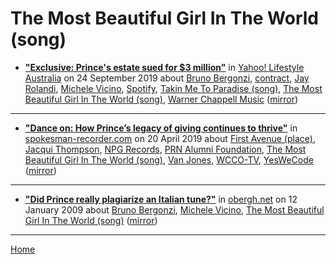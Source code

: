 # The Most Beautiful Girl In The World (song)

 - [**"Exclusive: Prince's estate sued for $3 million"**](https://au.lifestyle.yahoo.com/princes-estate-sued-for-3-million-053919372.html) in [Yahoo! Lifestyle Australia](https://au.lifestyle.yahoo.com/) on 24 September 2019 about [Bruno Bergonzi](../../../topics/bruno-bergonzi/index.md), [contract](../../../topics/contract/index.md), [Jay Rolandi](../../../topics/jay-rolandi/index.md), [Michele Vicino](../../../topics/michele-vicino/index.md), [Spotify](../../../topics/spotify/index.md), [Takin Me To Paradise (song)](../../../topics/song/takin-me-to-paradise/index.md), [The Most Beautiful Girl In The World (song)](../../../topics/song/the-most-beautiful-girl-in-the-world/index.md), [Warner Chappell Music](../../../topics/warner-chappell-music/index.md) ([mirror](https://web.archive.org/web/*/https://au.lifestyle.yahoo.com/princes-estate-sued-for-3-million-053919372.html))

----

 - [**"Dance on: How Prince’s legacy of giving continues to thrive"**](https://spokesman-recorder.com/2019/04/20/dance-on-how-princes-legacy-of-giving-continues-to-thrive/) in [spokesman-recorder.com](https://spokesman-recorder.com/) on 20 April 2019 about [First Avenue (place)](../../../topics/place/first-avenue/index.md), [Jacqui Thompson](../../../topics/jacqui-thompson/index.md), [NPG Records](../../../topics/npg-records/index.md), [PRN Alumni Foundation](../../../topics/prn-alumni-foundation/index.md), [The Most Beautiful Girl In The World (song)](../../../topics/song/the-most-beautiful-girl-in-the-world/index.md), [Van Jones](../../../topics/van-jones/index.md), [WCCO-TV](../../../topics/wcco-tv/index.md), [YesWeCode](../../../topics/yeswecode/index.md) ([mirror](https://web.archive.org/web/*/https://spokesman-recorder.com/2019/04/20/dance-on-how-princes-legacy-of-giving-continues-to-thrive/))

----

 - [**"Did Prince really plagiarize an Italian tune?"**](https://obergh.net/songoffire/2009/01/12/did-prince-really-plagiarize-an-italian-tune/) in [obergh.net](https://obergh.net/) on 12 January 2009 about [Bruno Bergonzi](../../../topics/bruno-bergonzi/index.md), [Michele Vicino](../../../topics/michele-vicino/index.md), [The Most Beautiful Girl In The World (song)](../../../topics/song/the-most-beautiful-girl-in-the-world/index.md) ([mirror](https://web.archive.org/web/*/https://obergh.net/songoffire/2009/01/12/did-prince-really-plagiarize-an-italian-tune/))

----

[Home](../)
